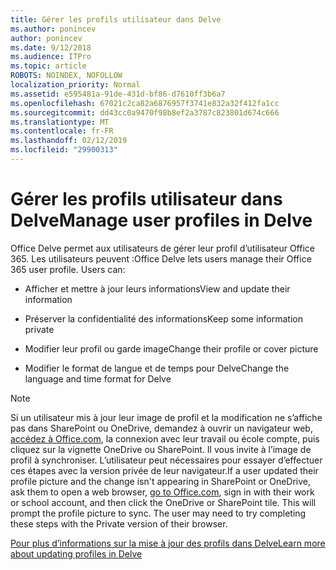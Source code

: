 ```yaml
---
title: Gérer les profils utilisateur dans Delve
ms.author: ponincev
author: ponincev
ms.date: 9/12/2018
ms.audience: ITPro
ms.topic: article
ROBOTS: NOINDEX, NOFOLLOW
localization_priority: Normal
ms.assetid: e595481a-91de-431d-bf86-d7610ff3b6a7
ms.openlocfilehash: 67021c2ca82a6876957f3741e832a32f412fa1cc
ms.sourcegitcommit: dd43cc0a9470f98b8ef2a3787c823801d674c666
ms.translationtype: MT
ms.contentlocale: fr-FR
ms.lasthandoff: 02/12/2019
ms.locfileid: "29900313"
---
```

# <a name="manage-user-profiles-in-delve"></a><span data-ttu-id="3512e-102">Gérer les profils utilisateur dans Delve</span><span class="sxs-lookup"><span data-stu-id="3512e-102">Manage user profiles in Delve</span></span>

<span data-ttu-id="3512e-p101">Office Delve permet aux utilisateurs de gérer leur profil d’utilisateur Office 365. Les utilisateurs peuvent :</span><span class="sxs-lookup"><span data-stu-id="3512e-p101">Office Delve lets users manage their Office 365 user profile. Users can:</span></span>
  
- <span data-ttu-id="3512e-105">Afficher et mettre à jour leurs informations</span><span class="sxs-lookup"><span data-stu-id="3512e-105">View and update their information</span></span>
    
- <span data-ttu-id="3512e-106">Préserver la confidentialité des informations</span><span class="sxs-lookup"><span data-stu-id="3512e-106">Keep some information private</span></span>
    
- <span data-ttu-id="3512e-107">Modifier leur profil ou garde image</span><span class="sxs-lookup"><span data-stu-id="3512e-107">Change their profile or cover picture</span></span>
    
- <span data-ttu-id="3512e-108">Modifier le format de langue et de temps pour Delve</span><span class="sxs-lookup"><span data-stu-id="3512e-108">Change the language and time format for Delve</span></span>
    
> [!NOTE]
> <span data-ttu-id="3512e-p102">Si un utilisateur mis à jour leur image de profil et la modification ne s’affiche pas dans SharePoint ou OneDrive, demandez à ouvrir un navigateur web, [accédez à Office.com](https://www.office.com), la connexion avec leur travail ou école compte, puis cliquez sur la vignette OneDrive ou SharePoint. Il vous invite à l’image de profil à synchroniser. L’utilisateur peut nécessaires pour essayer d’effectuer ces étapes avec la version privée de leur navigateur.</span><span class="sxs-lookup"><span data-stu-id="3512e-p102">If a user updated their profile picture and the change isn't appearing in SharePoint or OneDrive, ask them to open a web browser, [go to Office.com](https://www.office.com), sign in with their work or school account, and then click the OneDrive or SharePoint tile. This will prompt the profile picture to sync. The user may need to try completing these steps with the Private version of their browser.</span></span> 
  
[<span data-ttu-id="3512e-111">Pour plus d’informations sur la mise à jour des profils dans Delve</span><span class="sxs-lookup"><span data-stu-id="3512e-111">Learn more about updating profiles in Delve</span></span>](https://go.microsoft.com/fwlink/?linkid=735070)
  

